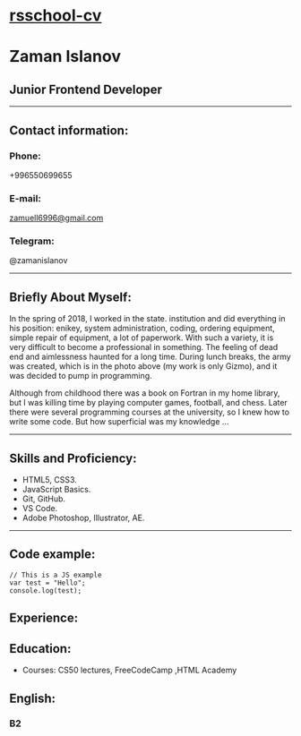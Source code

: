 # [rsschool-cv](https://zaman96.github.io/rsschool-cv/)
# Zaman Islanov

## Junior Frontend Developer

---
## Contact information:

### Phone: 
+996550699655
### E-mail: 
zamuell6996@gmail.com
### Telegram: 
@zamanislanov

---
## Briefly About Myself:
In the spring of 2018, I worked in the state. institution and did everything in his position: enikey, system administration, coding, ordering equipment, simple repair of equipment, a lot of paperwork. With such a variety, it is very difficult to become a professional in something. The feeling of dead end and aimlessness haunted for a long time. During lunch breaks, the army was created, which is in the photo above (my work is only Gizmo), and it was decided to pump in programming.

Although from childhood there was a book on Fortran in my home library, but I was killing time by playing computer games, football, and chess. Later there were several programming courses at the university, so I knew how to write some code. But how superficial was my knowledge ...

---

## Skills and Proficiency:

- HTML5, CSS3.
- JavaScript Basics.
- Git, GitHub.
- VS Code.
- Adobe Photoshop, Illustrator, AE.

---
## Code example:
 
```
// This is a JS example
var test = "Hello";
console.log(test);
```
## Experience:
## Education:
- Courses: CS50 lectures, FreeCodeCamp ,HTML Academy

## English:
### B2




  


